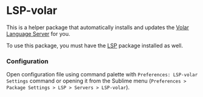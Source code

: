 # LSP-volar

This is a helper package that automatically installs and updates the
[Volar Language Server](https://github.com/johnsoncodehk/volar) for you.

To use this package, you must have the [LSP](https://packagecontrol.io/packages/LSP) package installed as well.

### Configuration

Open configuration file using command palette with `Preferences: LSP-volar Settings` command or opening it from the Sublime menu (`Preferences > Package Settings > LSP > Servers > LSP-volar`).

